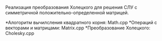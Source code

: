 Реализация преобразования Холецкого для решения СЛУ с симметричной положительно-определенной матрицей.

*Алогоритм вычилсления квадратного корня: Math.cpp
*Операций с векторами и матрицами: Matrix.cpp
*Преобразование Холецкого: Cholesky.cpp
